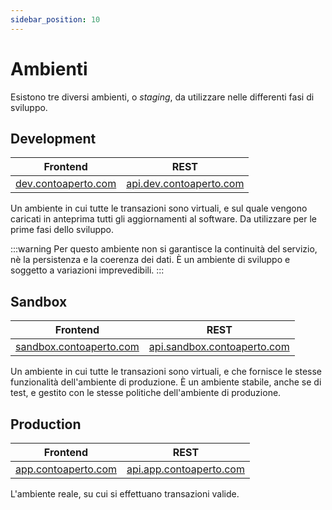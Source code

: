 ```yaml
---
sidebar_position: 10
---
```


# Ambienti

Esistono tre diversi ambienti, o *staging*, da utilizzare nelle differenti fasi di sviluppo.

## Development
| Frontend                                           | REST                                                       |
| -------------------------------------------------- | ---------------------------------------------------------- |
| [dev.contoaperto.com](https://dev.contoaperto.com) | [api.dev.contoaperto.com](https://api.dev.contoaperto.com) |

Un ambiente in cui tutte le transazioni sono virtuali, e sul quale vengono caricati in anteprima tutti gli aggiornamenti al software. Da utilizzare per le prime fasi dello sviluppo.

:::warning
Per questo ambiente non si garantisce la continuità del servizio, nè la persistenza e la coerenza dei dati. &Egrave; un ambiente di sviluppo e soggetto a variazioni imprevedibili.
:::

## Sandbox
| Frontend                                                   | REST                                                               |
| ---------------------------------------------------------- | ------------------------------------------------------------------ |
| [sandbox.contoaperto.com](https://sandbox.contoaperto.com) | [api.sandbox.contoaperto.com](https://api.sandbox.contoaperto.com) |

Un ambiente in cui tutte le transazioni sono virtuali, e che fornisce le stesse funzionalità dell'ambiente di produzione. &Egrave; un ambiente stabile, anche se di test, e gestito con le 
stesse politiche dell'ambiente di produzione.

## Production
| Frontend                                           | REST                                                       |
| -------------------------------------------------- | ---------------------------------------------------------- |
| [app.contoaperto.com](https://app.contoaperto.com) | [api.app.contoaperto.com](https://api.app.contoaperto.com) |

L'ambiente reale, su cui si effettuano transazioni valide.